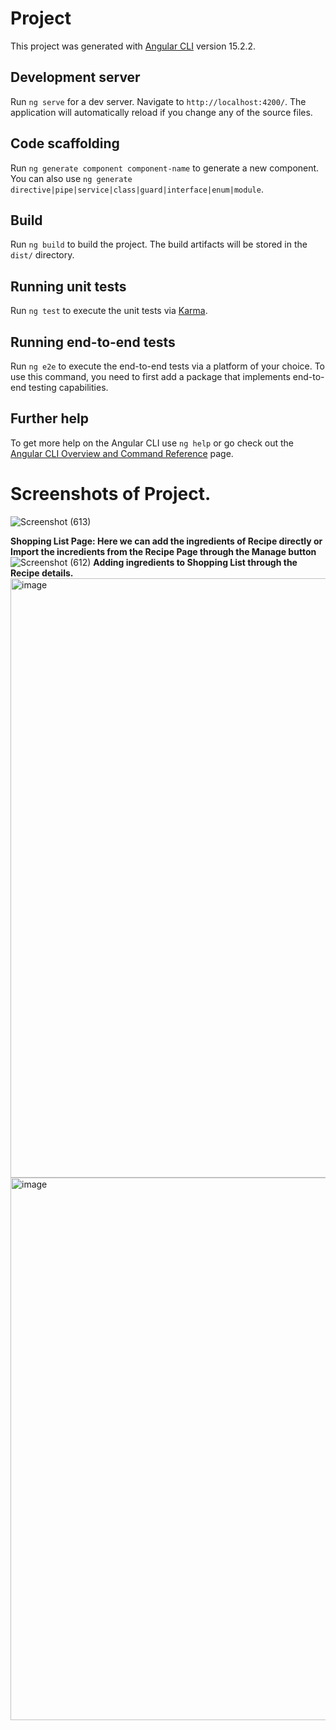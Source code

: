# Project

This project was generated with [Angular CLI](https://github.com/angular/angular-cli) version 15.2.2.

## Development server

Run `ng serve` for a dev server. Navigate to `http://localhost:4200/`. The application will automatically reload if you change any of the source files.

## Code scaffolding

Run `ng generate component component-name` to generate a new component. You can also use `ng generate directive|pipe|service|class|guard|interface|enum|module`.

## Build

Run `ng build` to build the project. The build artifacts will be stored in the `dist/` directory.

## Running unit tests

Run `ng test` to execute the unit tests via [Karma](https://karma-runner.github.io).

## Running end-to-end tests

Run `ng e2e` to execute the end-to-end tests via a platform of your choice. To use this command, you need to first add a package that implements end-to-end testing capabilities.

## Further help

To get more help on the Angular CLI use `ng help` or go check out the [Angular CLI Overview and Command Reference](https://angular.io/cli) page.
<h1><b>Screenshots of Project.</b></h1>

![Screenshot (613)](https://user-images.githubusercontent.com/61341462/232743110-a5b8f58f-184d-4f1e-b83b-8dee846fad93.png)

<b>Shopping List Page: Here we can add the ingredients of Recipe directly or Import the incredients from the Recipe Page through the Manage button</b>
![Screenshot (612)](https://user-images.githubusercontent.com/61341462/232743392-059f5926-da31-416f-8286-f5316d3ca906.png)
<b>Adding ingredients to Shopping List through the Recipe details.</b>
<img width="959" alt="image" src="https://user-images.githubusercontent.com/61341462/232744026-dd4a6d9c-bd8e-41a4-998e-945ee492f97c.png">
<img width="868" alt="image" src="https://user-images.githubusercontent.com/61341462/232744321-16bd9ccb-e864-4db1-aa13-37dd7e4170ed.png">

